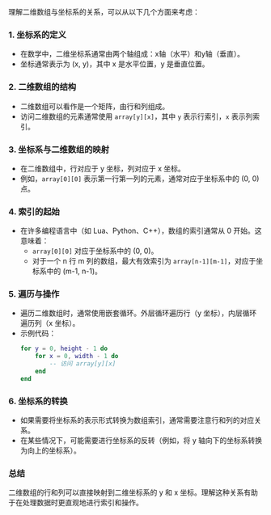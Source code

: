 理解二维数组与坐标系的关系，可以从以下几个方面来考虑：

### 1. **坐标系的定义**
- 在数学中，二维坐标系通常由两个轴组成：x轴（水平）和y轴（垂直）。
- 坐标通常表示为 (x, y)，其中 x 是水平位置，y 是垂直位置。

### 2. **二维数组的结构**
- 二维数组可以看作是一个矩阵，由行和列组成。
- 访问二维数组的元素通常使用 `array[y][x]`，其中 `y` 表示行索引，`x` 表示列索引。

### 3. **坐标系与二维数组的映射**
- 在二维数组中，行对应于 y 坐标，列对应于 x 坐标。
- 例如，`array[0][0]` 表示第一行第一列的元素，通常对应于坐标系中的 (0, 0) 点。

### 4. **索引的起始**
- 在许多编程语言中（如 Lua、Python、C++），数组的索引通常从 0 开始。这意味着：
  - `array[0][0]` 对应于坐标系中的 (0, 0)。
  - 对于一个 n 行 m 列的数组，最大有效索引为 `array[n-1][m-1]`，对应于坐标系中的 (m-1, n-1)。

### 5. **遍历与操作**
- 遍历二维数组时，通常使用嵌套循环。外层循环遍历行（y 坐标），内层循环遍历列（x 坐标）。
- 示例代码：
  ```lua
  for y = 0, height - 1 do
      for x = 0, width - 1 do
          -- 访问 array[y][x]
      end
  end
  ```

### 6. **坐标系的转换**
- 如果需要将坐标系的表示形式转换为数组索引，通常需要注意行和列的对应关系。
- 在某些情况下，可能需要进行坐标系的反转（例如，将 y 轴向下的坐标系转换为向上的坐标系）。

### 总结
二维数组的行和列可以直接映射到二维坐标系的 y 和 x 坐标。理解这种关系有助于在处理数据时更直观地进行索引和操作。